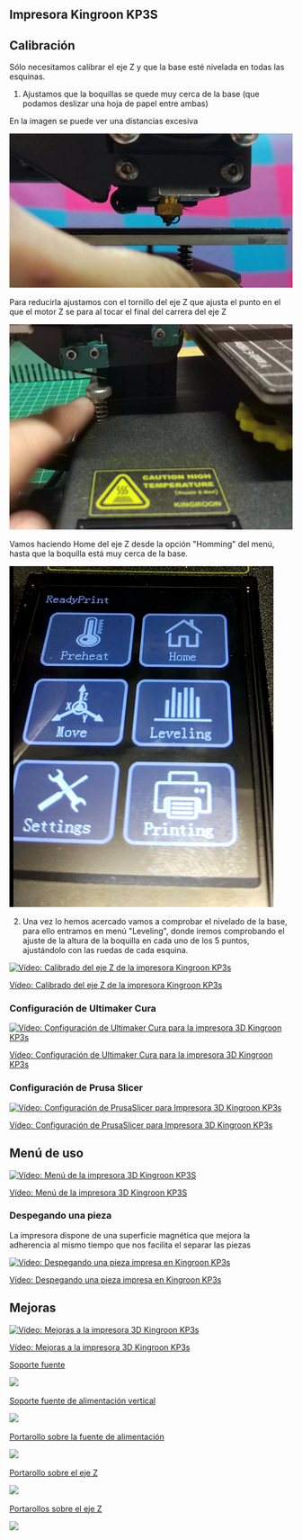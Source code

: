 ## Impresora Kingroon KP3S


## Calibración

Sólo necesitamos calibrar el eje Z y que la base esté nivelada en todas las esquinas.

1. Ajustamos que la boquillas se quede muy cerca de la base (que podamos deslizar una hoja de papel entre ambas)

En la imagen se puede ver una distancias excesiva

![Distancia excesiva EjeZ](./images/DistanciaEjeZ.png)

Para reducirla ajustamos con el tornillo del eje Z   que ajusta el punto en el que el motor Z se para al tocar el final del carrera del eje Z

![Nivelación eje Z](./images/BotonT.png)

Vamos haciendo Home del eje Z desde la opción "Homming" del menú, hasta que la boquilla está muy cerca de la base.

![Menú KP3s](./images/Menu_kp3s.png)

2. Una vez lo hemos acercado vamos a comprobar el nivelado de la base, para ello entramos en menú "Leveling", donde iremos comprobando el ajuste de la altura de la boquilla en cada uno de los 5 puntos, ajustándolo con las ruedas de cada esquina.

[![Vídeo: Calibrado del eje Z de la impresora Kingroon  KP3s ](https://img.youtube.com/vi/W9fHBA8sDYU/0.jpg)](https://youtu.be/W9fHBA8sDYU)

[Vídeo: Calibrado del eje Z de la impresora Kingroon  KP3s](https://youtu.be/W9fHBA8sDYU)


### Configuración de Ultimaker Cura

[![Vídeo: Configuración de Ultimaker  Cura  para la impresora 3D Kingroon KP3s](https://img.youtube.com/vi/svuQmR8ayqE/0.jpg)](https://youtu.be/svuQmR8ayqE)

[Vídeo: Configuración de Ultimaker  Cura  para la impresora 3D Kingroon KP3s](https://youtu.be/svuQmR8ayqE)

### Configuración de Prusa Slicer

[![Vídeo: Configuración de PrusaSlicer para Impresora 3D Kingroon KP3s](https://img.youtube.com/vi/_o9P8IFTHUI/0.jpg)](https://youtu.be/_o9P8IFTHUI)

[Vídeo: Configuración de PrusaSlicer para Impresora 3D Kingroon KP3s](https://youtu.be/_o9P8IFTHUI)


## Menú de uso

[![Vídeo: Menú de la impresora 3D Kingroon KP3S](https://img.youtube.com/vi/0mlIJfO5uq0/0.jpg)](https://youtu.be/0mlIJfO5uq0)

[Vídeo: Menú de la impresora 3D Kingroon KP3S](https://youtu.be/0mlIJfO5uq0)

### Despegando una pieza

La impresora dispone de una superficie magnética que mejora la adherencia al mismo tiempo que nos facilita el separar las piezas

[![Vídeo: Despegando una pieza impresa en Kingroon KP3s](https://img.youtube.com/vi/qTbd1WMmKlg/0.jpg)](https://youtu.be/qTbd1WMmKlg)

[Vídeo: Despegando una pieza impresa en Kingroon KP3s](https://youtu.be/qTbd1WMmKlg)





## Mejoras

[![Vídeo: Mejoras a la impresora 3D Kingroon KP3s](https://img.youtube.com/vi/4o_p7YZYxN8/0.jpg)](https://youtu.be/4o_p7YZYxN8)


[Vídeo: Mejoras a la impresora 3D Kingroon KP3s](https://youtu.be/4o_p7YZYxN8)


[Soporte fuente](https://www.thingiverse.com/thing:4740318)

![](https://cdn.thingiverse.com/assets/ba/b2/58/2c/7d/featured_preview_photo_2021-01-28_02-53-48.jpg)

[Soporte fuente de alimentación vertical](https://www.thingiverse.com/thing:4671163)

![](https://cdn.thingiverse.com/assets/ab/22/14/3d/0a/featured_preview_IMG_1407-min.jpg)

[Portarollo sobre la fuente de alimentación](https://www.thingiverse.com/thing:4611818)

![](https://cdn.thingiverse.com/assets/10/e7/e0/44/15/featured_preview_Screenshot_20201001-113713.jpg)

[Portarollo sobre el eje Z](https://www.thingiverse.com/thing:4600120)

![](https://cdn.thingiverse.com/assets/19/d0/1c/99/cc/featured_preview_Screenshot_20200919-171553__01.jpg)

[Portarollos sobre el eje Z](https://www.thingiverse.com/thing:4783450)

![](https://cdn.thingiverse.com/assets/9b/c8/0b/81/17/featured_preview_Kingroon_KP3S_soporte_rolo_en_Z.jpg)

